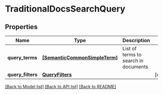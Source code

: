 # TraditionalDocsSearchQuery


## Properties
Name | Type | Description | Notes
------------ | ------------- | ------------- | -------------
**query_terms** | [**[SemanticCommonSimpleTerm]**](SemanticCommonSimpleTerm.md) | List of terms to search in documents | 
**query_filters** | [**QueryFilters**](QueryFilters.md) |  | [optional] 

[[Back to Model list]](../README.md#documentation-for-models) [[Back to API list]](../README.md#documentation-for-api-endpoints) [[Back to README]](../README.md)


